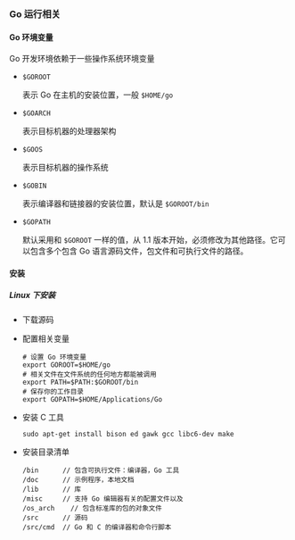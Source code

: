 ### Go 运行相关

#### Go 环境变量

Go 开发环境依赖于一些操作系统环境变量

* `$GOROOT`

  表示 Go 在主机的安装位置，一般 `$HOME/go`

* `$GOARCH`

  表示目标机器的处理器架构

* `$GOOS`

  表示目标机器的操作系统

* `$GOBIN`

  表示编译器和链接器的安装位置，默认是 `$GOROOT/bin`

* `$GOPATH`

  默认采用和 `$GOROOT` 一样的值，从 1.1 版本开始，必须修改为其他路径。它可以包含多个包含 Go 语言源码文件，包文件和可执行文件的路径。

#### 安装

##### Linux 下安装

* 下载源码

* 配置相关变量

  ```shell
  # 设置 Go 环境变量
  export GOROOT=$HOME/go
  # 相关文件在文件系统的任何地方都能被调用
  export PATH=$PATH:$GOROOT/bin
  # 保存你的工作目录
  export GOPATH=$HOME/Applications/Go
  ```

* 安装 C 工具

  ```shell
  sudo apt-get install bison ed gawk gcc libc6-dev make
  ```

* 安装目录清单

  ```shell
  /bin 		// 包含可执行文件：编译器，Go 工具
  /doc		// 示例程序，本地文档
  /lib		// 库
  /misc		// 支持 Go 编辑器有关的配置文件以及
  /os_arch    // 包含标准库的包的对象文件
  /src		// 源码
  /src/cmd	// Go 和 C 的编译器和命令行脚本
  ```

  

